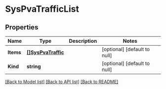 # SysPvaTrafficList

## Properties
Name | Type | Description | Notes
------------ | ------------- | ------------- | -------------
**Items** | [**[]SysPvaTraffic**](sys_pvaTraffic.md) |  | [optional] [default to null]
**Kind** | **string** |  | [optional] [default to null]

[[Back to Model list]](../README.md#documentation-for-models) [[Back to API list]](../README.md#documentation-for-api-endpoints) [[Back to README]](../README.md)


